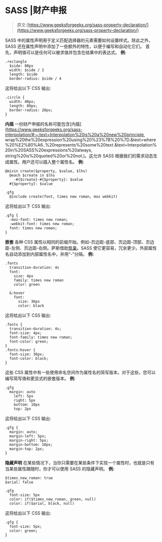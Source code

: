 # SASS |财产申报

> 原文:[https://www.geeksforgeeks.org/sass-property-declaration/](https://www.geeksforgeeks.org/sass-property-declaration/)

SASS 中的属性声明用于定义匹配选择器的元素需要如何设置样式。除此之外，SASS 还在属性声明中添加了一些额外的特性，以便于编写和自动化它们。
首先，声明值可以是任何可以被求值并包含在结果中的表达式。
**例:**

```
.rectangle
  $side: 80px
  width: $side / 2
  length: $side
  border-radius: $side / 4
```

这将给出以下 CSS 输出:

```
.circle {
  width: 40px;
  length: 80px;
  border-radius: 20px;
}

```

**内插**
一份财产申报的名称可能包含[内插](https://www.geeksforgeeks.org/sass-interpolation/#:~:text=Interpolation%20is%20a%20new%20principle, wrap%20the%20expression%20using%20%23%7B%20%7D.&text=where%20%E2%80%A6..%20represents%20some%20text.&text=Interpolation%20in%20SASS%20expressions%20always, string%20is%20quoted%20or%20not.)。这允许 SASS 根据我们的需求动态生成属性。用户还可以插入整个属性名。
**例:**

```
@mixin create($property, $value, $lhs) 
  @each $create in $lhs 
    -#{$create}-#{$property}: $value
  #{$property}: $value

.gfg 
  @include create(font, times new roman, moz webkit)
```

这将给出以下 CSS 输出:

```
.gfg {
  -moz-font: times new roman;
  -webkit-font: times new roman;
  font: times new roman;
}

```

**嵌套**
各种 CSS 属性以相同的前缀开始。例如-页边距-底部、页边距-顶部、页边距-左侧、页边距-右侧。萨斯借助[筑巢](https://www.geeksforgeeks.org/sass-nesting/)。SASS 使它更容易，冗余更少。外部属性名自动添加到内部属性名中，并用“-”分隔。
**例:**

```
.fonts 
  transition-duration: 4s
  font: 
    size: 4px
    family: times new roman
    color: green

  &:hover  
    font: 
      size: 36px
      color: black
```

这将给出以下 CSS 输出:

```
.fonts {
  transition-duration: 4s;
  font-size: 4px;
  font-family: times new roman;
  font-color: green;
}
.fonts:hover {
  font-size: 36px;
  font-color: black;
}

```

这些 CSS 属性中有一些使用命名空间作为属性名的简写版本。对于这些，您可以编写简写值和更显式的嵌套版本。
**例:**

```
.gfg
  margin: auto
    left: 5px
    right: 5px
    bottom: 10px
    top: 2px
```

这将给出以下 CSS 输出:

```
.gfg {
  margin: auto;
  margin-left: 5px;
  margin-right: 5px;
  margin-bottom: 10px;
  margin-top: 2px;
}

```

**隐藏声明**
在某些情况下，当你只需要在某些条件下实现一个属性时，也就是只有当某些属性跟随时，你才可以使用 SASS 的隐藏声明。
**例:**

```
$times_new_roman: true
$arial: false

.gfg 
  font-size: 5px
  color: if($times_new_roman, green, null)
  color: if($arial, black, null)
```

这将给出以下 CSS 输出:

```
.gfg {
  font-size: 5px;
  color: green;
}

```